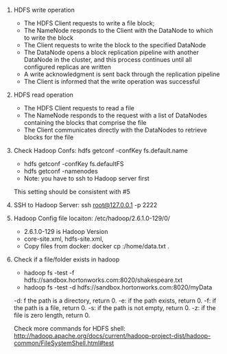 1. HDFS write operation
   * The HDFS Client requests to write a file block;
   * The NameNode responds to the Client with the DataNode to which to write the block
   * The Client requests to write the block to the specified DataNode
   * The DataNode opens a block replication pipeline with another DataNode in the cluster, and this process continues until all configured replicas are written
   * A write acknowledgment is sent back through the replication pipeline
   * The Client is informed that the write operation was successful
   
2. HDFS read operation
   * The HDFS Client requests to read a file
   * The NameNode responds to the request with a list of DataNodes containing the blocks that comprise the file
   * The Client communicates directly with the DataNodes to retrieve blocks for the file
   
3. Check Hadoop Confs: hdfs getconf -confKey fs.default.name 
   * hdfs getconf -confKey fs.defaultFS
   * hdfs getconf -namenodes
   * Note: you have to ssh to Hadoop server first
   
   This setting should be consistent with #5
   
4. SSH to Hadoop Server: ssh root@127.0.0.1 -p 2222   

5. Hadoop Config file locaiton: /etc/hadoop/2.6.1.0-129/0/
   * 2.6.1.0-129 is Hadoop Version
   * core-site.xml, hdfs-site.xml, 
   * Copy files from docker: docker cp <containerName>:/home/data.txt .
 
6. Check if a file/folder exists in hadoop
   * hadoop fs -test -f hdfs://sandbox.hortonworks.com:8020/shakespeare.txt
   * hadoop fs -test -d hdfs://sandbox.hortonworks.com:8020/myData
   
   -d: f the path is a directory, return 0.
   -e: if the path exists, return 0.
   -f: if the path is a file, return 0.
   -s: if the path is not empty, return 0.
   -z: if the file is zero length, return 0.
   
   Check more commands for HDFS shell: http://hadoop.apache.org/docs/current/hadoop-project-dist/hadoop-common/FileSystemShell.html#test
   
   
   
   
   
   
   
   
   